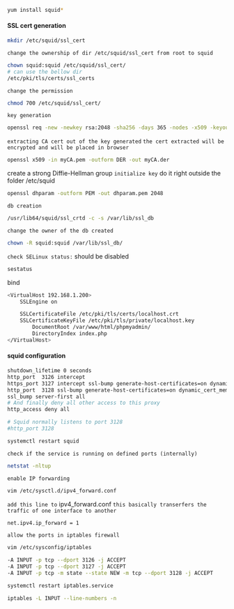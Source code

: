 
```bash
yum install squid*
```

#### SSL cert generation

```bash
mkdir /etc/squid/ssl_cert
```

`change the ownership of dir /etc/squid/ssl_cert from root to squid`

```bash
chown squid:squid /etc/squid/ssl_cert/
# can use the bellow dir
/etc/pki/tls/certs/ssl_certs
```

`change the permission`

```bash
chmod 700 /etc/squid/ssl_cert/
```

`key generation`

```bash
openssl req -new -newkey rsa:2048 -sha256 -days 365 -nodes -x509 -keyout myCA.pem -out myCA.pem
```

`extracting CA cert out of the key generated`
`the cert extracted will be encrypted and will be placed in browser`

```bash
openssl x509 -in myCA.pem -outform DER -out myCA.der
```

create a strong Diffie-Hellman group
`initialize key` do it right outside the folder /etc/squid

```bash
openssl dhparam -outform PEM -out dhparam.pem 2048
```

`db creation`

```bash
/usr/lib64/squid/ssl_crtd -c -s /var/lib/ssl_db
```

`change the owner of the db created`
```bash
chown -R squid:squid /var/lib/ssl_db/
```

`check SELinux status:` should be disabled

```bash
sestatus
```

bind
```sh
<VirtualHost 192.168.1.200>
    SSLEngine on

    SSLCertificateFile /etc/pki/tls/certs/localhost.crt
    SSLCertificateKeyFile /etc/pki/tls/private/localhost.key
        DocumentRoot /var/www/html/phpmyadmin/
        DirectoryIndex index.php
</VirtualHost>

```
#### squid configuration
 
```bash
shutdown_lifetime 0 seconds
http_port  3126 intercept
https_port 3127 intercept ssl-bump generate-host-certificates=on dynamic_cert_mem_cache_size=16MB cert=/etc/squid/ssl_cert/myCA.pem
http_port  3128 ssl-bump generate-host-certificates=on dynamic_cert_mem_cache_size=16MB cert=/etc/squid/ssl_cert/myCA.pem
ssl_bump server-first all
# And finally deny all other access to this proxy
http_access deny all

# Squid normally listens to port 3128
#http_port 3128
```

```bash
systemctl restart squid
```

`check if the service is running on defined ports (internally) `

```bash
netstat -nltup
```

`enable IP forwarding`

```bash
vim /etc/sysctl.d/ipv4_forward.conf
```

`add this line to` ipv4_forward.conf 
`this basically transerfers the traffic of one interface to another`

```bash
net.ipv4.ip_forward = 1
```

`allow the ports in iptables firewall`

```bash
vim /etc/sysconfig/iptables
```

```bash
-A INPUT -p tcp --dport 3126 -j ACCEPT
-A INPUT -p tcp --dport 3127 -j ACCEPT
-A INPUT -p tcp -m state --state NEW -m tcp --dport 3128 -j ACCEPT
```

```bash
systemctl restart iptables.service 
```

```bash
iptables -L INPUT --line-numbers -n
```

